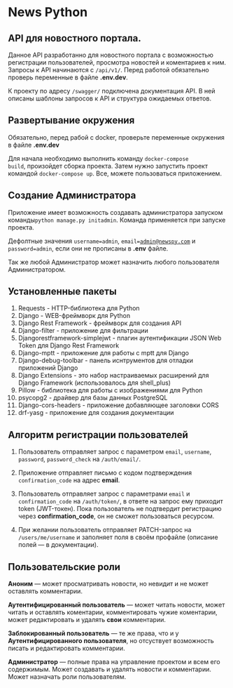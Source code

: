 # News Python
<h2>API для новостного портала.</h2>

Данное API разработанно для новостного портала с возможностью регистрации пользователей, просмотра новостей и коментариев к ним. Запросы к API начинаются с <code>/api/v1/</code>. Перед работой обязательно проверь переменные в файле <b>.env.dev</b>.

К проекту по адресу <code>/swagger/</code> подключена документация API. В ней описаны шаблоны запросов к API и структура ожидаемых ответов.

<h2>Развертывание окружения</h2>

Обязательно, перед рабой с docker, проверьте переменные окружения в файле <b>.env.dev</b>

Для начала необходимо выполнить команду <code>docker-compose build</code>, произойдет сборка проекта.
Затем нужно запустить проект командой <code>docker-compose up</code>.
Все, можете пользоваться приложением.

<h2>Создание Администратора</h2>

Приложение имеет возможность создавать администратора запуском команды<code>python manage.py initadmin</code>. Команда применяется при запуске проекта.

Дефолтные значения <code>username=admin</code>, <code>email=admin@newspy.com</code> и <code>password=admin</code>, если они не прописаны в <b>.env</b> файле.

Так же любой Администратор может назначить любого пользователя Администратором.

<h2>Установленные пакеты</h2>

1. Requests - HTTP-библиотека для Python
2. Django - WEB-фреймворк для Python
3. Django Rest Framework - фреймворк для создания API
4. Django-filter - приложение для фильтрации 
5. Djangorestframework-simplejwt - плагин аутентификации JSON Web Token для Django Rest Framework
6. Django-mptt - приложение для работы с mptt для Django
7. Django-debug-toolbar - панель иснтрументов для отладки приложений Django
8. Django Extensions - это набор настраиваемых расширений для Django Framework (использовалось для shell_plus)
9. Pillow - библиотека для работы с изображениями для Python
10. psycopg2 - драйвер для базы данных PostgreSQL
11. Django-cors-headers - приложение добавляющее заголовки CORS
12. drf-yasg - приложение для создания документации

<h2>Алгоритм регистрации пользователей</h2>

1. Пользователь отправляет запрос с параметром <code>email</code>, <code>username</code>, <code>password</code>, <code>password_check</code> на <code>/auth/email/</code>.

2. Приложение отправляет письмо с кодом подтверждения <code>confirmation_code</code> на адрес <b>email</b>.

3. Пользователь отправляет запрос с параметрами <code>email</code> и <code>confirmation_code</code> на <code>/auth/token/</code>, в ответе на запрос ему приходит token (JWT-токен).
Пока пользователь не подтвердит регистрацию через <b>confirmation_code</b>, он не сможет пользоваться ресурсом.

4. При желании пользователь отправляет PATCH-запрос на <code>/users/me/username</code> и заполняет поля в своём профайле (описание полей — в документации).

<h2>Пользовательские роли</h2>

<b>Аноним</b> — может просматривать новости, но невидит и не может оставлять комментарии.

<b>Аутентифицированный пользователь</b> — может читать новости, может читать и оставлять коментарии, комментировать чужие коментарии, может редактировать и удалять <b>свои</b> комментарии.

<b>Заблокированный пользователь</b> — те же права, что и у <b>Аутентифицированного пользователя</b>, но отсуствует возможность писать и редактировать комментарии.

<b>Администратор</b> — полные права на управление проектом и всем его содержимым. Может создавать и удалять новости и комментарии. Может назначать роли пользователям.
